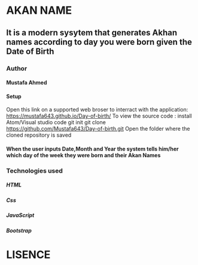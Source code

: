 # AKAN NAME

## It is a modern sysytem that generates Akhan names according to day you were born given the Date of Birth

### Author
#### Mustafa Ahmed

 #### Setup
 Open this link on a supported web broser to interract with the application: https://mustafa643.github.io/Day-of-birth/ To view the source code :
 install Atom/Visual studio code
 git init
 git clone https://github.com/Mustafa643/Day-of-birth.git
 Open the folder where the cloned repository is saved


 #### When the user inputs Date,Month and Year the system tells him/her which day of the week they were born and their Akan Names

 ### Technologies used
  ##### HTML
  ##### Css
  ##### JavaScript
  ##### Bootstrap

  # LISENCE


